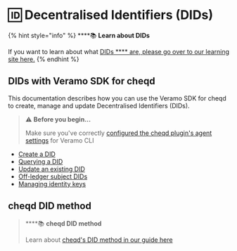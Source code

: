 # 🆔 Decentralised Identifiers (DIDs)

{% hint style="info" %}
****:books: **Learn about DIDs**

If you want to learn about what [DIDs **** are, please go over to our learning site here.](https://learn.cheqd.io/overview/introduction-to-decentralised-identity/what-is-a-verifiable-credential-vc)
{% endhint %}

## DIDs with Veramo SDK for cheqd

This documentation describes how you can use the Veramo SDK for cheqd to create, manage and update Decentralised Identifiers (DIDs).

> ⚠️ **Before you begin...**
>
> Make sure you've correctly [configured the cheqd plugin's agent settings](../../guides/software-development-kits-sdks/veramo-sdk-for-cheqd/setup-cli.md) for Veramo CLI

* [Create a DID](create-a-did.md)
* [Querying a DID](query-did.md)
* [Update an existing DID](update-did.md)
* [Off-ledger subject DIDs](create-subject-did.md)
* [Managing identity keys](identity-key-handling.md)

## cheqd DID method

> ****:books: **cheqd DID method**
>
> Learn about [cheqd's DID method in our guide here](https://docs.cheqd.io/node/architecture/adr-list/adr-002-cheqd-did-method)
